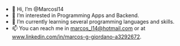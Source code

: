 - 👋 Hi, I’m @Marcosl14
- 👀 I’m interested in Programming Apps and Backend.
- 🌱 I’m currently learning several programming languages and skills.
- 📫 You can reach me in marcos_l14@hotmail.com or at www.linkedin.com/in/marcos-g-giordano-a3292672.

<!---
Marcosl14/Marcosl14 is a ✨ special ✨ repository because its `README.md` (this file) appears on your GitHub profile.
You can click the Preview link to take a look at your changes.
--->

